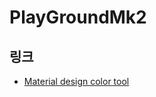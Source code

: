 # PlayGroundMk2

## 링크

- [Material design color tool](https://material.io/resources/color/#!/?view.left=0&view.right=0)